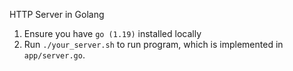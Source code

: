 HTTP Server in Golang

1. Ensure you have `go (1.19)` installed locally
1. Run `./your_server.sh` to run program, which is implemented in
   `app/server.go`.
